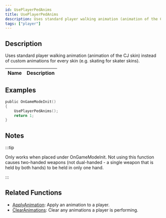 ```yaml
---
id: UsePlayerPedAnims
title: UsePlayerPedAnims
description: Uses standard player walking animation (animation of the CJ skin) instead of custom animations for every skin (e.
tags: ["player"]
---
```


## Description

Uses standard player walking animation (animation of the CJ skin) instead of custom animations for every skin (e.g. skating for skater skins).

| Name | Description |
| ---- | ----------- |


## Examples

```c
public OnGameModeInit()
{
    UsePlayerPedAnims();
    return 1;
}
```

## Notes

:::tip

Only works when placed under OnGameModeInit.
Not using this function causes two-handed weapons (not dual-handed - a single weapon that is held by both hands) to be held in only one hand.

:::

## Related Functions

- [ApplyAnimation](ApplyAnimation.md): Apply an animation to a player.
- [ClearAnimations](ClearAnimations.md): Clear any animations a player is performing.
